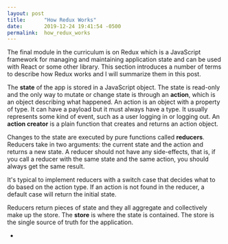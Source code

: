 ```yaml
---
layout: post
title:      "How Redux Works"
date:       2019-12-24 19:41:54 -0500
permalink:  how_redux_works
---
```



The final module in the curriculum is on Redux which is a JavaScript framework for managing and maintaining application state and can be used with React or some other library. This section introduces a number of terms to describe how Redux works and I will summarize them in this post.

The **state** of the app is stored in a JavaScript object. The state is read-only and the only way to mutate or change state is through  an **action**, which is an object describing what happened. An action is an object with a property of type. It can have a payload but it must always have a type. It  usually represents some kind of event, such as a user logging in or logging out.  An **action creator** is a plain function that creates and returns an action object.

Changes to the state are executed by pure functions called **reducers**. Reducers take in two arguments: the current state and the action and returns a new state.  A reducer should not have any side-effects, that is, if you call a reducer with the same state and the same action, you should always get the same result.

It's typical to implement reducers with a switch case that decides what to do based on the action type. 
If an action is not found in the reducer, a default case will return the initial state.

Reducers return pieces of state and they all aggregate and collectively make up the store. The **store** is where the state is contained. The store is the single source of truth for the application.

 
 



* 
